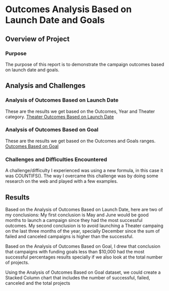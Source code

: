 # Outcomes Analysis Based on Launch Date and Goals

## Overview of Project

### Purpose

The purpose of this report is to demonstrate the campaign outcomes based on launch date and goals.

## Analysis and Challenges

### Analysis of Outcomes Based on Launch Date

These are the results we get based on the Outcomes, Year and Theater category.
[Theater Outcomes Based on Launch Date](resources/Theater_Outcomes_vs_Launch.png)

### Analysis of Outcomes Based on Goal

These are the results we get based on the Outcomes and Goals ranges.
[Outcomes Based on Goal](resources/Outcomes_vs_Goals.png)

### Challenges and Difficulties Encountered

A challenge/difficulty I experienced was using a new formula, in this case it was COUNTIFS(). The way I overcame this challenge was by doing some research on the web and played with a few examples. 

## Results

Based on the Analysis of Outcomes Based on Launch Date, here are two of my conclusions: 
My first conclusion is May and June would be good months to launch a campaign since they had the most successful outcomes. 
My second conclusion is to avoid launching a Theater campaing on the last three months of the year, specially December since the sum of failed and canceled campaigns is higher than the successful.

Based on the Analysis of Outcomes Based on Goal, I drew that conclusion that campaigns with funding goals less than $10,000 had the most successful percentages results specially if we also look at the total number of projects.

Using the Analysis of Outcomes Based on Goal dataset, we could create a Stacked Column chart that includes the number of successful, failed, canceled and the total projects

